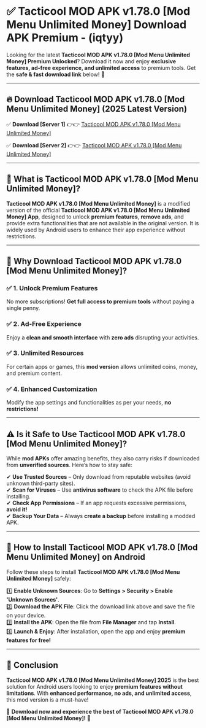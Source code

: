 
# ✅ Tacticool MOD APK v1.78.0 [Mod Menu Unlimited Money] Download APK Premium -  (iqtyy) 

Looking for the latest **Tacticool MOD APK v1.78.0 [Mod Menu Unlimited Money] Premium Unlocked**? Download it now and enjoy **exclusive features, ad-free experience, and unlimited access** to premium tools. Get the **safe & fast download link** below! 🚀

---

## 🔥 Download Tacticool MOD APK v1.78.0 [Mod Menu Unlimited Money] (2025 Latest Version)

✅ **Download [Server 1]** 👉👉 [Tacticool MOD APK v1.78.0 [Mod Menu Unlimited Money] ](https://apkcomod.com?title=Tacticool_MOD_APK_v1.78.0_[Mod_Menu_Unlimited_Money])  

✅ **Download [Server 2]** 👉👉 [Tacticool MOD APK v1.78.0 [Mod Menu Unlimited Money] ](https://apkcomod.com?title=Tacticool_MOD_APK_v1.78.0_[Mod_Menu_Unlimited_Money])  


---

## 📌 What is Tacticool MOD APK v1.78.0 [Mod Menu Unlimited Money]?

**Tacticool MOD APK v1.78.0 [Mod Menu Unlimited Money]** is a modified version of the official **Tacticool MOD APK v1.78.0 [Mod Menu Unlimited Money] App**, designed to unlock **premium features**, **remove ads**, and provide extra functionalities that are not available in the original version. It is widely used by Android users to enhance their app experience without restrictions.

---

## 🌟 Why Download Tacticool MOD APK v1.78.0 [Mod Menu Unlimited Money]?

### ✅ 1. Unlock Premium Features
No more subscriptions! **Get full access to premium tools** without paying a single penny.

### ✅ 2. Ad-Free Experience
Enjoy a **clean and smooth interface** with **zero ads** disrupting your activities.

### ✅ 3. Unlimited Resources
For certain apps or games, this **mod version** allows unlimited coins, money, and premium content.

### ✅ 4. Enhanced Customization
Modify the app settings and functionalities as per your needs, **no restrictions!**

---

## ⚠️ Is it Safe to Use Tacticool MOD APK v1.78.0 [Mod Menu Unlimited Money]?

While **mod APKs** offer amazing benefits, they also carry risks if downloaded from **unverified sources**. Here’s how to stay safe:

✔ **Use Trusted Sources** – Only download from reputable websites (avoid unknown third-party sites).  
✔ **Scan for Viruses** – Use **antivirus software** to check the APK file before installing.  
✔ **Check App Permissions** – If an app requests excessive permissions, **avoid it!**  
✔ **Backup Your Data** – Always **create a backup** before installing a modded APK.

---

## 📲 How to Install Tacticool MOD APK v1.78.0 [Mod Menu Unlimited Money] on Android

Follow these steps to install **Tacticool MOD APK v1.78.0 [Mod Menu Unlimited Money]** safely:

1️⃣ **Enable Unknown Sources**: Go to **Settings > Security > Enable 'Unknown Sources'**.  
2️⃣ **Download the APK File**: Click the download link above and save the file on your device.  
3️⃣ **Install the APK**: Open the file from **File Manager** and tap **Install**.  
4️⃣ **Launch & Enjoy**: After installation, open the app and enjoy **premium features for free!**

---

## 🚀 Conclusion

**Tacticool MOD APK v1.78.0 [Mod Menu Unlimited Money] 2025** is the best solution for Android users looking to enjoy **premium features without limitations**. With **enhanced performance, no ads, and unlimited access**, this mod version is a must-have!

🔻 **Download now and experience the best of Tacticool MOD APK v1.78.0 [Mod Menu Unlimited Money]!** 🔻

